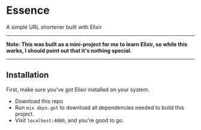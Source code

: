 # Essence
A simple URL shortener built with Elixir

*****************************************************************
__Note: This was built as a mini-project for me to learn Elixir, so while this works, I should point out that it's nothing special.__
*****************************************************************

## Installation
First, make sure you've got Elixir installed on your system. 

* Download this repo 
* Run ```mix deps.get``` to download all dependencies needed to build 
this project. 
* Visit `localhost:4000`, and you're good to go.
